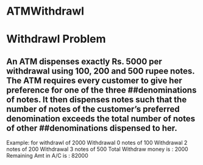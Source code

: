 # ATMWithdrawl
# Withdrawl Problem
## An ATM dispenses exactly Rs. 5000 per withdrawal using 100, 200 and 500 rupee notes. The ATM requires every customer to give her preference for one of the three ##denominations of notes. It then dispenses notes such that the number of notes of the customer’s preferred denomination exceeds the total number of notes of other ##denominations dispensed to her.

Example: for withdrawl of 2000
Withdrawal 0 notes of 100
Withdrawal 2 notes of 200
Withdrawal 3 notes of 500
Total Withdraw money is : 2000
Remaining Amt in A/C is : 82000
